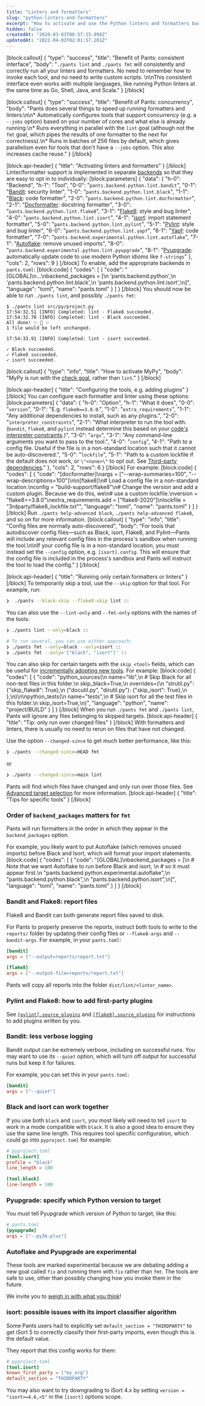 ```yaml
---
title: "Linters and formatters"
slug: "python-linters-and-formatters"
excerpt: "How to activate and use the Python linters and formatters bundled with Pants."
hidden: false
createdAt: "2020-03-03T00:57:15.994Z"
updatedAt: "2022-04-03T02:01:57.201Z"
---
```

[block:callout]
{
  "type": "success",
  "title": "Benefit of Pants: consistent interface",
  "body": "`./pants lint` and `./pants fmt` will consistently and correctly run all your linters and formatters. No need to remember how to invoke each tool, and no need to write custom scripts. \n\nThis consistent interface even works with multiple languages, like running Python linters at the same time as Go, Shell, Java, and Scala."
}
[/block]

[block:callout]
{
  "type": "success",
  "title": "Benefit of Pants: concurrency",
  "body": "Pants does several things to speed up running formatters and linters:\n\n* Automatically configures tools that support concurrency (e.g. a `--jobs` option) based on your number of cores and what else is already running.\n* Runs everything in parallel with the `lint` goal (although not the `fmt` goal, which pipes the results of one formatter to the next for correctness).\n* Runs in batches of 256 files by default, which gives parallelism even for tools that don't have a `--jobs` option. This also increases cache reuse."
}
[/block]

[block:api-header]
{
  "title": "Activating linters and formatters"
}
[/block]
Linter/formatter support is implemented in separate [backends](doc:enabling-backends) so that they are easy to opt in to individually:
[block:parameters]
{
  "data": {
    "h-0": "Backend",
    "h-1": "Tool",
    "0-0": "`pants.backend.python.lint.bandit`",
    "0-1": "[Bandit](https://bandit.readthedocs.io/en/latest/): security linter",
    "1-0": "`pants.backend.python.lint.black`",
    "1-1": "[Black](https://black.readthedocs.io/en/stable/): code formatter",
    "2-0": "`pants.backend.python.lint.docformatter`",
    "2-1": "[Docformatter](https://pypi.org/project/docformatter/): docstring formatter",
    "3-0": "`pants.backend.python.lint.flake8`",
    "3-1": "[Flake8](https://flake8.pycqa.org/en/latest/): style and bug linter",
    "4-0": "`pants.backend.python.lint.isort`",
    "4-1": "[isort](https://readthedocs.org/projects/isort/): import statement formatter",
    "5-0": "`pants.backend.python.lint.pylint`",
    "5-1": "[Pylint](https://pylint.pycqa.org/): style and bug linter",
    "6-0": "`pants.backend.python.lint.yapf`",
    "6-1": "[Yapf](https://github.com/google/yapf): code formatter",
    "7-0": "`pants.backend.experimental.python.lint.autoflake`",
    "7-1": "[Autoflake](https://github.com/myint/autoflake): remove unused imports",
    "8-0": "`pants.backend.experimental.python.lint.pyupgrade`",
    "8-1": "[Pyupgrade](https://github.com/asottile/pyupgrade): automatically update code to use modern Python idioms like `f-strings`"
  },
  "cols": 2,
  "rows": 9
}
[/block]
To enable, add the appropriate backends in `pants.toml`:
[block:code]
{
  "codes": [
    {
      "code": "[GLOBAL]\n...\nbackend_packages = [\n  'pants.backend.python',\n  'pants.backend.python.lint.black',\n  'pants.backend.python.lint.isort',\n]",
      "language": "toml",
      "name": "pants.toml"
    }
  ]
}
[/block]
You should now be able to run `./pants lint`, and possibly `./pants fmt`:

```
$ ./pants lint src/py/project.py
17:54:32.51 [INFO] Completed: lint - Flake8 succeeded.
17:54:32.70 [INFO] Completed: lint - Black succeeded.
All done! ✨ 🍰 ✨
1 file would be left unchanged.

17:54:33.91 [INFO] Completed: lint - isort succeeded.

✓ Black succeeded.
✓ Flake8 succeeded.
✓ isort succeeded.
```
[block:callout]
{
  "type": "info",
  "title": "How to activate MyPy",
  "body": "MyPy is run with the [check goal](doc:python-check-goal), rather than `lint`."
}
[/block]

[block:api-header]
{
  "title": "Configuring the tools, e.g. adding plugins"
}
[/block]
You can configure each formatter and linter using these options:
[block:parameters]
{
  "data": {
    "h-0": "Option",
    "h-1": "What it does",
    "0-0": "`version`",
    "0-1": "E.g. `flake8==3.8.0`.",
    "1-0": "`extra_requirements`",
    "1-1": "Any additional dependencies to install, such as any plugins.",
    "2-0": "`interpreter_constraints`",
    "2-1": "What interpreter to run the tool with. (`bandit`, `flake8`, and `pylint` instead determine this based on your [code's interpreter constraints](doc:python-interpreter-compatibility).)",
    "3-0": "`args`",
    "3-1": "Any command-line arguments you want to pass to the tool.",
    "4-0": "`config`",
    "4-1": "Path to a config file. Useful if the file is in a non-standard location such that it cannot be auto-discovered.",
    "5-0": "`lockfile`",
    "5-1": "Path to a custom lockfile if the default does not work, or `\"<none>\"` to opt out. See [Third-party dependencies](doc:python-third-party-dependencies#tool-lockfiles)."
  },
  "cols": 2,
  "rows": 6
}
[/block]
For example:
[block:code]
{
  "codes": [
    {
      "code": "[docformatter]\nargs = [\"--wrap-summaries=100\", \"--wrap-descriptions=100\"]\n\n[flake8]\n# Load a config file in a non-standard location.\nconfig = \"build-support/flake8\"\n# Change the version and add a custom plugin. Because we do this, we\n# use a custom lockfile.\nversion = \"flake8==3.8.0\"\nextra_requirements.add = [\"flake8-2020\"]\nlockfile = \"3rdparty/flake8_lockfile.txt\"",
      "language": "toml",
      "name": "pants.toml"
    }
  ]
}
[/block]
Run `./pants help-advanced black`, `./pants help-advanced flake8`, and so on for more information.
[block:callout]
{
  "type": "info",
  "title": "Config files are normally auto-discovered",
  "body": "For tools that autodiscover config files—such as Black, isort, Flake8, and Pylint—Pants will include any relevant config files in the process's sandbox when running the tool.\n\nIf your config file is in a non-standard location, you must instead set the `--config` option, e.g. `[isort].config`. This will ensure that the config file is included in the process's sandbox and Pants will instruct the tool to load the config."
}
[/block]

[block:api-header]
{
  "title": "Running only certain formatters or linters"
}
[/block]
To temporarily skip a tool, use the `--skip` option for that tool. For example, run:

```bash
❯  ./pants --black-skip --flake8-skip lint ::
```

You can also use the `--lint-only` and `--fmt-only` options with the names of the tools:

```bash
❯ ./pants lint --only=black ::

# To run several, you can use either approach:
❯ ./pants fmt --only=black --only=isort ::
❯ ./pants fmt --only='["black", "isort"]' ::
```

You can also skip for certain targets with the `skip_<tool>` fields, which can be useful for [incrementally adopting new tools](https://www.youtube.com/watch?v=BOhcdRsmv0s). For example:
[block:code]
{
  "codes": [
    {
      "code": "python_sources(\n    name=\"lib\",\n    # Skip Black for all non-test files in this folder.\n    skip_black=True,\n    overrides={\n        \"strutil.py\": {\"skip_flake8\": True},\n        (\"docutil.py\", \"dirutil.py\"): {\"skip_isort\": True},\n    },\n)\n\npython_tests(\n    name=\"tests\",\n    # Skip isort for all the test files in this folder.\n    skip_isort=True,\n)",
      "language": "python",
      "name": "project/BUILD"
    }
  ]
}
[/block]
When you run `./pants fmt` and `./pants lint`, Pants will ignore any files belonging to skipped targets.
[block:api-header]
{
  "title": "Tip: only run over changed files"
}
[/block]
With formatters and linters, there is usually no need to rerun on files that have not changed.

Use the option `--changed-since` to get much better performance, like this:

```bash
❯ ./pants --changed-since=HEAD fmt
```

or

```bash
❯ ./pants --changed-since=main lint
```

Pants will find which files have changed and only run over those files. See [Advanced target selection](doc:advanced-target-selection) for more information.
[block:api-header]
{
  "title": "Tips for specific tools"
}
[/block]
### Order of `backend_packages` matters for `fmt`

Pants will run formatters in the order in which they appear in the `backend_packages` option. 

For example, you likely want to put Autoflake (which removes unused imports) before Black and Isort, which will format your import statements.
[block:code]
{
  "codes": [
    {
      "code": "[GLOBAL]\nbackend_packages = [\n    # Note that we want Autoflake to run before Black and isort, \n    # so it must appear first.\n    \"pants.backend.python.experimental.autoflake\",\n    \"pants.backend.python.black\",\n    \"pants.backend.python.isort\",\n]",
      "language": "toml",
      "name": "pants.toml"
    }
  ]
}
[/block]
### Bandit and Flake8: report files

Flake8 and Bandit can both generate report files saved to disk. 

For Pants to properly preserve the reports, instruct both tools to write to the `reports/` folder by updating their config files or `--flake8-args` and `--bandit-args`. For example, in your `pants.toml`:

```toml
[bandit]
args = ["--output=reports/report.txt"]

[flake8]
args = ["--output-file=reports/report.txt"]
```

Pants will copy all reports into the folder `dist/lint/<linter_name>`.

### Pylint and Flake8: how to add first-party plugins

See [`[pylint].source_plugins`](https://www.pantsbuild.org/docs/reference-pylint#section-source-plugins) and [`[flake8].source_plugins`](https://www.pantsbuild.org/docs/reference-flake8#section-source-plugins) for instructions to add plugins written by you.


### Bandit: less verbose logging

Bandit output can be extremely verbose, including on successful runs. You may want to use its `--quiet` option, which will turn off output for successful runs but keep it for failures. 

For example, you can set this in your `pants.toml`:

```toml
[bandit]
args = ["--quiet"]
```

### Black and isort can work together

If you use both `black` and `isort`, you most likely will need to tell `isort` to work in a mode compatible with `black`. It is also a good idea to ensure they use the same line length. This requires tool specific configuration, which could go into `pyproject.toml` for example:

```toml
# pyproject.toml
[tool.isort]
profile = "black"
line_length = 100

[tool.black]
line-length = 100
```

### Pyupgrade: specify which Python version to target

You must tell Pyupgrade which version of Python to target, like this:

```toml
# pants.toml
[pyupgrade]
args = ["--py36-plus"]
```

### Autoflake and Pyupgrade are experimental

These tools are marked experimental because we are debating adding a new goal called `fix` and running them with `fix` rather than `fmt`. The tools are safe to use, other than possibly changing how you invoke them in the future.

We invite you to [weigh in with what you think](https://github.com/pantsbuild/pants/issues/13504)!

### isort: possible issues with its import classifier algorithm

Some Pants users had to explicitly set `default_section = "THIRDPARTY"` to get iSort 5 to correctly classify their first-party imports, even though this is the default value.

They report that this config works for them:

```toml
# pyproject.toml
[tool.isort]
known_first_party = ["my_org"]
default_section = "THIRDPARTY"
```

You may also want to try downgrading to iSort 4.x by setting `version = "isort>=4.6,<5"` in the `[isort]` options scope.
